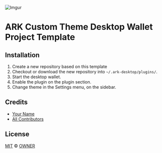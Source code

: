 ![Imgur](https://imgur.com/ypZqgQQ)
# ARK Custom Theme Desktop Wallet Project Template

## Installation

 1. Create a new repository based on this template
 2. Checkout or download the new repository into `~/.ark-desktop/plugins/`.
 2. Start the desktop wallet.
 3. Enable the plugin on the plugin section.
 4. Change theme in the Settings menu, on the sidebar.

## Credits

- [Your Name](URL)
- [All Contributors](../../contributors)

## License

[MIT](LICENSE) © [OWNER](URL)
